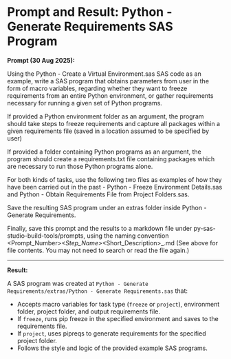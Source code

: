 # Prompt and Result: Python - Generate Requirements SAS Program

**Prompt (30 Aug 2025):**

Using the Python - Create a Virtual Environment.sas SAS code as an example, write a SAS program that obtains parameters from user in the form of macro variables, regarding whether they want to freeze requirements from an entire Python environment, or gather requirements necessary for running a given set of Python programs.

If provided a Python environment folder as an argument, the program should take steps to freeze requirements and capture all packages within a given requirements file (saved in a location assumed to be specified by user)

If provided a folder containing Python programs as an argument, the program should create a requirements.txt file containing packages which are necessary to run those Python programs alone.

For both kinds of tasks, use the following two files as examples of how they have been carried out in the past - Python - Freeze Environment Details.sas and Python - Obtain Requirements File from Project Folders.sas.

Save the resulting SAS program under an extras folder inside Python - Generate Requirements.

Finally, save this prompt and the results to a markdown file under py-sas-studio-build-tools/prompts, using the naming convention <Prompt_Number>_<Step_Name>_<Short_Description>_<timestamp>.md (See <attachments> above for file contents. You may not need to search or read the file again.)

---

**Result:**

A SAS program was created at `Python - Generate Requirements/extras/Python - Generate Requirements.sas` that:
- Accepts macro variables for task type (`freeze` or `project`), environment folder, project folder, and output requirements file.
- If `freeze`, runs pip freeze in the specified environment and saves to the requirements file.
- If `project`, uses pipreqs to generate requirements for the specified project folder.
- Follows the style and logic of the provided example SAS programs.
